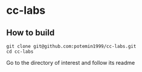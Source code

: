 # cc-labs

## How to build

    git clone git@github.com:potemin1999/cc-labs.git
    cd cc-labs

Go to the directory of interest and follow its readme